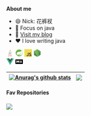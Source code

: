
**About me**
- 😄 Nick: 花裤衩
- 🔭 Focus on java
- 💬 [Visit my blog](https://www.huakucha.top)
- ❤️ I love writing java

<code><img height="20" src="https://raw.githubusercontent.com/github/explore/5b3600551e122a3277c2c5368af2ad5725ffa9a1/topics/java/java.png"></code>
<code><img height="20" src="https://raw.githubusercontent.com/github/explore/80688e429a7d4ef2fca1e82350fe8e3517d3494d/topics/spring-boot/spring-boot.png"></code>
<code><img height="20" src="https://raw.githubusercontent.com/github/explore/80688e429a7d4ef2fca1e82350fe8e3517d3494d/topics/javascript/javascript.png"></code>
<code><img height="20" src="https://raw.githubusercontent.com/github/explore/80688e429a7d4ef2fca1e82350fe8e3517d3494d/topics/nodejs/nodejs.png"></code>    
<code><img height="20" src="https://raw.githubusercontent.com/github/explore/80688e429a7d4ef2fca1e82350fe8e3517d3494d/topics/vue/vue.png"></code>
<code><img height="20" src="https://raw.githubusercontent.com/github/explore/80688e429a7d4ef2fca1e82350fe8e3517d3494d/topics/markdown/markdown.png"></code>


| <a href="https://github.com/MagicalZhu"><img align="center" src="https://github-readme-stats.vercel.app/api?username=MagicalZhu&theme=blueberry&show_icons=true&hide_border=true&count_private=true" alt="Anurag's github stats" /></a> | <a href="https://github.com/MagicalZhu/XDocs"><img align="center" src="https://github-readme-stats.vercel.app/api/top-langs/?username=MagicalZhu&layout=compact&theme=blueberry&hide_border=true" /></a> |
| ------------- | ------------- |

#### Fav Repositories


<a href="https://github.com/MagicalZhu/XDocs">
  <img align="center" src="https://github-readme-stats.vercel.app/api/pin/?theme=blueberry&show_owner=true&username=MagicalZhu&repo=XDocs" />
</a>
<!-- <a href="https://github.com/anuraghazra/anuraghazra.github.io">
  <img align="center" src="https://github-readme-stats.vercel.app/api/pin/?username=anuraghazra&repo=anuraghazra.github.io&theme=buefy" />
</a> -->

